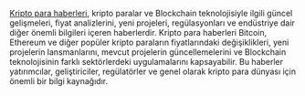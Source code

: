 <a href="https://www.kriptofoni.com/kripto-para-haberleri/">Kripto para haberleri</a>, kripto paralar ve Blockchain teknolojisiyle ilgili güncel gelişmeleri, fiyat analizlerini, yeni projeleri, regülasyonları ve endüstriye dair diğer önemli bilgileri içeren haberlerdir. Kripto para haberleri Bitcoin, Ethereum ve diğer popüler kripto paraların fiyatlarındaki değişiklikleri, yeni projelerin lansmanlarını, mevcut projelerin güncellemelerini ve Blockchain teknolojisinin farklı sektörlerdeki uygulamalarını kapsayabilir. Bu haberler yatırımcılar, geliştiriciler, regülatörler ve genel olarak kripto para dünyası için önemli bir bilgi kaynağıdır.
